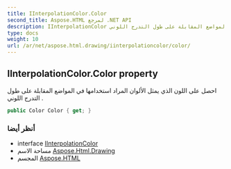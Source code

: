 ```yaml
---
title: IInterpolationColor.Color
second_title: Aspose.HTML لمرجع .NET API
description: IInterpolationColor ملكية. احصل على اللون الذي يمثل الألوان المراد استخدامها في المواضع المقابلة على طول التدرج اللوني .
type: docs
weight: 10
url: /ar/net/aspose.html.drawing/iinterpolationcolor/color/
---
```

## IInterpolationColor.Color property

احصل على اللون الذي يمثل الألوان المراد استخدامها في المواضع المقابلة على طول التدرج اللوني .

```csharp
public Color Color { get; }
```

### أنظر أيضا

* interface [IInterpolationColor](../)
* مساحة الاسم [Aspose.Html.Drawing](../../iinterpolationcolor/)
* المجسم [Aspose.HTML](../../../)


